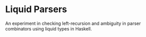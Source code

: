 # Liquid Parsers

An experiment in checking left-recursion and ambiguity in parser combinators using liquid types in Haskell.

